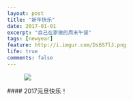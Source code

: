 ```yaml
---
layout: post
title: "新年快乐"
date: 2017-01-01
excerpt: "自己在家做的周末午餐"
tags: [newyear]
feature: http://i.imgur.com/Ds6S7lJ.png
life: true
comments: false
---
```

<figure>
	<a href="{{ site.url }}/assets/img/new.jpg"><img src="{{ site.url }}/assets/img/new.jpg"></a>
</figure>
#### 2017元旦快乐！

